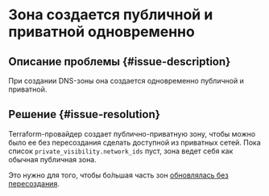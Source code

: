 # Зона создается публичной и приватной одновременно


## Описание проблемы {#issue-description}

При создании DNS-зоны она создается одновременно публичной и приватной.

## Решение {#issue-resolution}

Terraform-провайдер создает публично-приватную зону, чтобы можно было ее без пересоздания сделать доступной из приватных сетей. Пока список `private_visibility.network_ids` пуст, зона ведет себя как обычная публичная зона.

Это нужно для того, чтобы бо́льшая часть зон [обновлялась без пересоздания](https://registry.tfpla.net/providers/yandex-cloud/yandex/latest/docs/resources/dns_zone).
